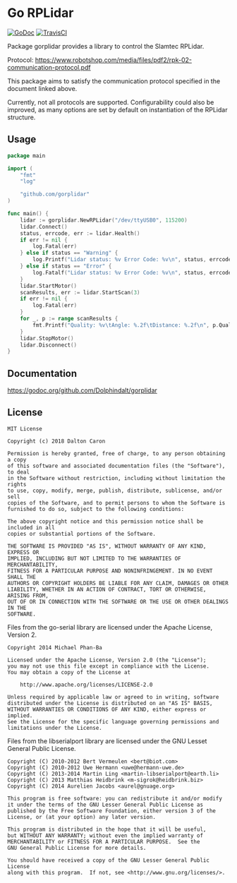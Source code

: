 # Go RPLidar

[![GoDoc](https://godoc.org/github.com/Dolphindalt/gorplidar?status.svg)](https://godoc.org/github.com/Dolphindalt/gorplidar)
[![TravisCI](https://travis-ci.org/Dolphindalt/gorplidar.svg?branch=v1)](https://travis-ci.org/Dolphindalt/gorplidar.svg?branch=master)

Package gorplidar provides a library to control the Slamtec RPLidar.

Protocol: https://www.robotshop.com/media/files/pdf2/rpk-02-communication-protocol.pdf

This package aims to satisfy the communication protocol specified in the document linked above.

Currently, not all protocols are supported. Configurability could also be improved,
as many options are set by default on instantiation of the RPLidar structure.

## Usage

```go
package main

import (
    "fmt"
    "log"

    "github.com/gorplidar"
)

func main() {
    lidar := gorplidar.NewRPLidar("/dev/ttyUSB0", 115200)
    lidar.Connect()
    status, errcode, err := lidar.Health()
    if err != nil {
        log.Fatal(err)
    } else if status == "Warning" {
        log.Printf("Lidar status: %v Error Code: %v\n", status, errcode)
    } else if status == "Error" {
        log.Fatalf("Lidar status: %v Error Code: %v\n", status, errcode)
    }
    lidar.StartMotor()
    scanResults, err := lidar.StartScan(3)
    if err != nil {
        log.Fatal(err)
    }
    for _, p := range scanResults {
		fmt.Printf("Quality: %v\tAngle: %.2f\tDistance: %.2f\n", p.Quality, p.Angle, p.Distance)
	}
    lidar.StopMotor()
    lidar.Disconnect()
}
```

## Documentation

https://godoc.org/github.com/Dolphindalt/gorplidar

## License

    MIT License

    Copyright (c) 2018 Dalton Caron

    Permission is hereby granted, free of charge, to any person obtaining a copy
    of this software and associated documentation files (the "Software"), to deal
    in the Software without restriction, including without limitation the rights
    to use, copy, modify, merge, publish, distribute, sublicense, and/or sell
    copies of the Software, and to permit persons to whom the Software is
    furnished to do so, subject to the following conditions:

    The above copyright notice and this permission notice shall be included in all
    copies or substantial portions of the Software.

    THE SOFTWARE IS PROVIDED "AS IS", WITHOUT WARRANTY OF ANY KIND, EXPRESS OR
    IMPLIED, INCLUDING BUT NOT LIMITED TO THE WARRANTIES OF MERCHANTABILITY,
    FITNESS FOR A PARTICULAR PURPOSE AND NONINFRINGEMENT. IN NO EVENT SHALL THE
    AUTHORS OR COPYRIGHT HOLDERS BE LIABLE FOR ANY CLAIM, DAMAGES OR OTHER
    LIABILITY, WHETHER IN AN ACTION OF CONTRACT, TORT OR OTHERWISE, ARISING FROM,
    OUT OF OR IN CONNECTION WITH THE SOFTWARE OR THE USE OR OTHER DEALINGS IN THE
    SOFTWARE.

Files from the go-serial library are licensed under the Apache License, Version 2.

    Copyright 2014 Michael Phan-Ba

    Licensed under the Apache License, Version 2.0 (the "License");
    you may not use this file except in compliance with the License.
    You may obtain a copy of the License at

        http://www.apache.org/licenses/LICENSE-2.0

    Unless required by applicable law or agreed to in writing, software
    distributed under the License is distributed on an "AS IS" BASIS,
    WITHOUT WARRANTIES OR CONDITIONS OF ANY KIND, either express or implied.
    See the License for the specific language governing permissions and
    limitations under the License.

Files from the libserialport library are licensed under the GNU Lesset General Public License. 

    Copyright (C) 2010-2012 Bert Vermeulen <bert@biot.com>
    Copyright (C) 2010-2012 Uwe Hermann <uwe@hermann-uwe.de>
    Copyright (C) 2013-2014 Martin Ling <martin-libserialport@earth.li>
    Copyright (C) 2013 Matthias Heidbrink <m-sigrok@heidbrink.biz>
    Copyright (C) 2014 Aurelien Jacobs <aurel@gnuage.org>

    This program is free software: you can redistribute it and/or modify
    it under the terms of the GNU Lesser General Public License as
    published by the Free Software Foundation, either version 3 of the
    License, or (at your option) any later version.

    This program is distributed in the hope that it will be useful,
    but WITHOUT ANY WARRANTY; without even the implied warranty of
    MERCHANTABILITY or FITNESS FOR A PARTICULAR PURPOSE.  See the
    GNU General Public License for more details.

    You should have received a copy of the GNU Lesser General Public License
    along with this program.  If not, see <http://www.gnu.org/licenses/>.